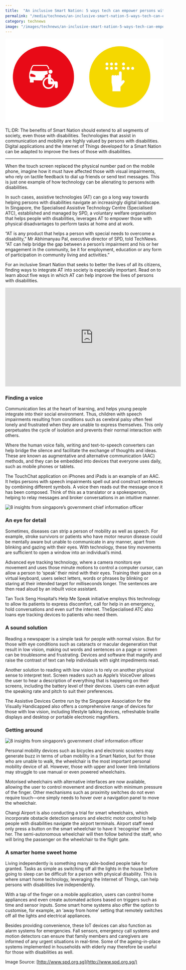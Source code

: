 ```yaml
---
title:  "An inclusive Smart Nation: 5 ways tech can empower persons with special needs"
permalink: "/media/technews/an-inclusive-smart-nation-5-ways-tech-can-empower-persons-with-special-needs"
category: technews
image: "/images/technews/an-inclusive-smart-nation-5-ways-tech-can-empower-persons-with-special-needs-part-1.png"
---
```


![An inclusive Smart Nation: 5 ways tech can empower persons with special needs](/images/technews/an-inclusive-smart-nation-5-ways-tech-can-empower-persons-with-special-needs-part-1.png)

TL:DR: The benefits of Smart Nation should extend to all segments of society, even those with disabilities. Technologies that assist in communication and mobility are highly valued by persons with disabilities. Digital applications and the Internet of Things developed for a Smart Nation can be adapted to improve the lives of those with disabilities.

---

When the touch screen replaced the physical number pad on the mobile phone, imagine how it must have affected those with visual impairments, who rely on tactile feedback to dial up friends or send text messages. This is just one example of how technology can be alienating to persons with disabilities.

In such cases, assistive technologies (AT) can go a long way towards helping persons with disabilities navigate an increasingly digital landscape. In Singapore, the Specialised Assistive Technology Centre (Specialised ATC), established and managed by SPD, a voluntary welfare organisation that helps people with disabilities, leverages AT to empower those with physical disadvantages to perform tasks at home and at work.

“AT is any product that helps a person with special needs to overcome a disability,” Mr Abhimanyau Pal, executive director of SPD, told TechNews. “AT can help bridge the gap between a person’s impairment and his or her engagement in the community, be it for employment, education or any form of participation in community living and activities.”

For an inclusive Smart Nation that seeks to better the lives of all its citizens, finding ways to integrate AT into society is especially important. Read on to learn about five ways in which AT can help improve the lives of persons with disabilities.

<div class="bp-youtube"><iframe width="560" height="315" src="https://www.youtube.com/embed/YIt9FRBlBtk" frameborder="0" allow="autoplay; encrypted-media" allowfullscreen></iframe></div>

### **Finding a voice**
Communication lies at the heart of learning, and helps young people integrate into their social environment. Thus, children with speech impairments resulting from conditions such as cerebral palsy often feel lonely and frustrated when they are unable to express themselves. This only perpetuates the cycle of isolation and prevents their normal interaction with others.

Where the human voice fails, writing and text-to-speech converters can help bridge the silence and facilitate the exchange of thoughts and ideas. These are known as augmentative and alternative communication (AAC) methods, and they can be embedded into devices that everyone uses daily, such as mobile phones or tablets.

The TouchChat application on iPhones and iPads is an example of an AAC. It helps persons with speech impairments spell out and construct sentences by combining different symbols. A voice then reads out the message once it has been composed. Think of this as a translator or a spokesperson, helping to relay messages and broker conversations in an intuitive manner.

![8 insights from singapore’s government chief information officer](/images/technews/8-insights-from-singapore’s-government-chief-information-officer-part-2.png)

### **An eye for detail**
Sometimes, diseases can strip a person of mobility as well as speech. For example, stroke survivors or patients who have motor neuron disease could be mentally aware but unable to communicate in any manner, apart from blinking and gazing with their eyes. With technology, these tiny movements are sufficient to open a window into an individual’s mind.

Advanced eye tracking technology, where a camera monitors eye movement and uses those minute motions to control a computer cursor, can allow a person to ‘speak’ their mind with their eyes. Training their gaze on a virtual keyboard, users select letters, words or phrases by blinking or staring at their intended target for milliseconds longer. The sentences are then read aloud by an inbuilt voice assistant.

Tan Tock Seng Hospital’s Help Me Speak initiative employs this technology to allow its patients to express discomfort, call for help in an emergency, hold conversations and even surf the internet. TheSpecialised ATC also loans eye tracking devices to patients who need them.

### **A sound solution**
Reading a newspaper is a simple task for people with normal vision. But for those with eye conditions such as cataracts or macular degeneration that result in low vision, making out words and sentences on a page or screen can be troublesome and frustrating. Devices and software that magnify and raise the contrast of text can help individuals with sight impediments read.

 
Another solution to reading with low vision is to rely on another physical sense to interpret text. Screen readers such as Apple’s VoiceOver allows the user to hear a description of everything that is happening on their screens, including the battery level of their devices. Users can even adjust the speaking rate and pitch to suit their preferences.

The Assistive Devices Centre run by the Singapore Association for the Visually Handicapped also offers a comprehensive range of devices for those with low vision, including lifestyle talking devices, refreshable braille displays and desktop or portable electronic magnifiers.

### **Getting around**

![8 insights from singapore’s government chief information officer](/images/technews/8-insights-from-singapore’s-government-chief-information-officer-part-3.png)

Personal mobility devices such as bicycles and electronic scooters may generate buzz in terms of urban mobility in a Smart Nation, but for those who are unable to walk, the wheelchair is the most important personal mobility device of all. However, those with upper and lower limb limitations may struggle to use manual or even powered wheelchairs.

Motorised wheelchairs with alternative interfaces are now available, allowing the user to control movement and direction with minimum pressure of the finger. Other mechanisms such as proximity switches do not even require touch—one simply needs to hover over a navigation panel to move the wheelchair.

Changi Airport is also conducting a trial for smart wheelchairs, which incorporate obstacle detection sensors and electric motor control to help people with disabilities navigate the airport terminals. Airport staff need only press a button on the smart wheelchair to have it ‘recognise’ him or her. The semi-autonomous wheelchair will then follow behind the staff, who will bring the passenger on the wheelchair to the flight gate.

### **A smarter home sweet home**
 Living independently is something many able-bodied people take for granted. Tasks as simple as switching off all the lights in the house before going to sleep can be difficult for a person with physical disability. This is where smart home technology, leveraging the Internet of Things, can help persons with disabilities live independently.

With a tap of the finger on a mobile application, users can control home appliances and even create automated actions based on triggers such as time and sensor inputs. Some smart home systems also offer the option to customise, for example, an ‘away from home’ setting that remotely switches off all the lights and electrical appliances.

Besides providing convenience, these IoT devices can also function as alarm systems for emergencies. Fall sensors, emergency call systems and motion detectors can ensure that family members and caregivers are informed of any urgent situations in real-time. Some of the ageing-in-place systems implemented in households with elderly may therefore be useful for those with disabilities as well.

Image Source: [http://www.spd.org.sg](http://www.spd.org.sg/)
